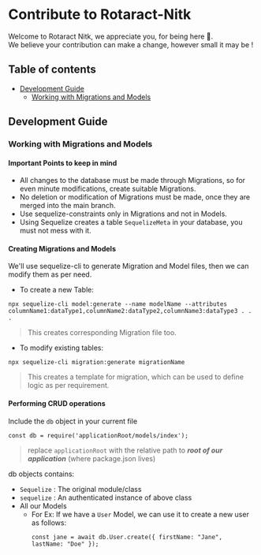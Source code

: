 # Contribute to Rotaract-Nitk

Welcome to Rotaract Nitk, we appreciate you, for being here 🥳. <br/>
We believe your contribution can make a change, however small it may be !

## Table of contents

- [Development Guide](#development-guide)
    - [Working with Migrations and Models](#working-with-migrations-and-models)

## Development Guide

### Working with Migrations and Models

#### Important Points to keep in mind

- All changes to the database must be made through Migrations, so for even minute modifications, create suitable Migrations.
- No deletion or modification of Migrations must be made, once they are merged into the main branch.
- Use sequelize-constraints only in Migrations and not in Models.
- Using Sequelize creates a table ```SequelizeMeta``` in your database, you must not mess with it.

#### Creating Migrations and Models

We'll use sequelize-cli to generate Migration and Model files, then we can modify them as per need.

- To create a new Table:

```
npx sequelize-cli model:generate --name modelName --attributes columnName1:dataType1,columnName2:dataType2,columnName3:dataType3 . . .
```
> This creates corresponding Migration file too.


- To modify existing tables:

```
npx sequelize-cli migration:generate migrationName
```
> This creates a template for migration, which can be used to define logic as per requirement.


#### Performing CRUD operations

Include the ```db``` object in your current file
```
const db = require('applicationRoot/models/index');
```
> replace ```applicationRoot``` with the relative path to ***root of our application*** (where package.json lives)

db objects contains:
- ```Sequelize``` : The original module/class
- ```sequelize``` : An authenticated instance of above class
- All our Models
    - For Ex: If we have a ```User``` Model, we can use it to create a new user as follows: <br/>
        ```
        const jane = await db.User.create({ firstName: "Jane", lastName: "Doe" });
        ```
